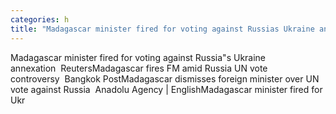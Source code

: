 ```yaml
---
categories: h
title: "Madagascar minister fired for voting against Russias Ukraine annexation  Reuters"
---
```

Madagascar minister fired for voting against Russia"s Ukraine annexation&nbsp;&nbsp;ReutersMadagascar fires FM amid Russia UN vote controversy&nbsp;&nbsp;Bangkok PostMadagascar dismisses foreign minister over UN vote against Russia&nbsp;&nbsp;Anadolu Agency | EnglishMadagascar minister fired for Ukr